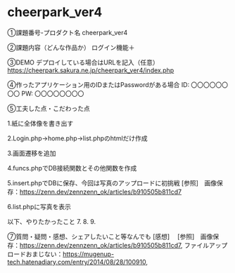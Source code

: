 # cheerpark_ver4
①課題番号-プロダクト名
cheerpark_ver4

②課題内容（どんな作品か）
ログイン機能＋

③DEMO
デプロイしている場合はURLを記入（任意） https://cheerpark.sakura.ne.jp/cheerpark_ver4/index.php

④作ったアプリケーション用のIDまたはPasswordがある場合
ID: 〇〇〇〇〇〇〇〇
PW: 〇〇〇〇〇〇〇〇

⑤工夫した点・こだわった点

1.紙に全体像を書き出す

2.Login.php→home.php→list.phpのhtmlだけ作成

3.画面遷移を追加

4.funcs.phpでDB接続関数とその他関数を作成
 
5.insert.phpでDBに保存、今回は写真のアップロードに初挑戦
[参照]　画像保存：https://zenn.dev/zennzenn_ok/articles/b910505b811cd7

6.list.phpに写真を表示

以下、やりたかったこと
7.
8.
9.


⑦質問・疑問・感想、シェアしたいこと等なんでも
[感想]　
[参照]　画像保存：https://zenn.dev/zennzenn_ok/articles/b910505b811cd7,
ファイルアップロードおまじない：https://mugenup-tech.hatenadiary.com/entry/2014/08/28/100910,
